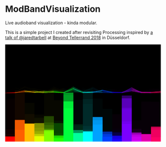 # ModBandVisualization
Live audioband visualization - kinda modular.

This is a simple project I created after revisiting Processing inspired by [a talk of @jaredtarbell](https://beyondtellerrand.com/events/duesseldorf-2018/speakers/jared-tarbell) at [Beyond Tellerrand 2018](https://beyondtellerrand.com) in Düsseldorf.

![Screenshot](screenshot.png)
